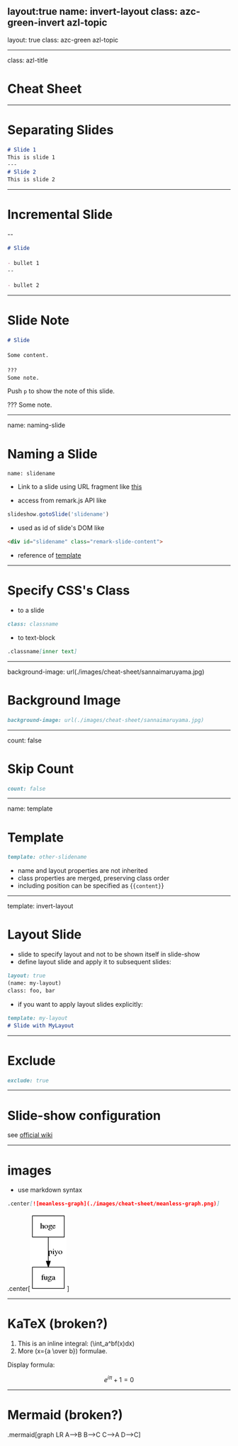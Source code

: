 layout:true
name: invert-layout
class: azc-green-invert azl-topic
---
layout: true
class: azc-green azl-topic

---
class: azl-title
# Cheat Sheet

---
# Separating Slides

```md
# Slide 1
This is slide 1
---
# Slide 2
This is slide 2
```

---
# Incremental Slide
--


```md
# Slide

- bullet 1
--

- bullet 2
```

---
# Slide Note

```md
# Slide

Some content.

???
Some note.
```

Push `p` to show the note of this slide.

???
Some note.

---
name: naming-slide
# Naming a Slide
```markdonw
name: slidename
```

* Link to a slide using URL fragment like [this](#naming-slide)

* access from remark.js API like
```js
slideshow.gotoSlide('slidename')
```

* used as id of slide's DOM like
```html
<div id="slidename" class="remark-slide-content">
```

* reference of [template](#template)


---
# Specify CSS's Class
* to a slide
```md
class: classname
```
* to text-block
```md
.classname[inner text]
```

---
background-image: url(./images/cheat-sheet/sannaimaruyama.jpg)
# Background Image
```md
background-image: url(./images/cheat-sheet/sannaimaruyama.jpg)
```

---
count: false
# Skip Count
```md
count: false
```

---
name: template
# Template
```md
template: other-slidename
```
* name and layout properties are not inherited
* class properties are merged, preserving class order
* including position can be specified as {`{content}`}

---
template: invert-layout
# Layout Slide
* slide to specify layout and not to be shown itself in slide-show
* define layout slide and apply it to subsequent slides:
```md
layout: true
(name: my-layout)
class: foo, bar
```
* if you want to apply layout slides explicitly:
```md
template: my-layout
# Slide with MyLayout
```

---
# Exclude
```md
exclude: true
```

---
# Slide-show configuration
see [official wiki](https://github.com/gnab/remark/wiki/Configuration)

---
# images
* use markdown syntax
```md
.center[![meanless-graph](./images/cheat-sheet/meanless-graph.png)]
```

.center[![meanless-graph](./images/cheat-sheet/meanless-graph.png)]

---
# KaTeX (broken?)
1. This is an inline integral: \(\int_a^bf(x)dx\)
2. More \(x={a \over b}\) formulae.

Display formula:

$$e^{i\pi} + 1 = 0$$

---
# Mermaid (broken?)
.mermaid[graph LR
        A-->B
        B-->C
        C-->A
        D-->C]
